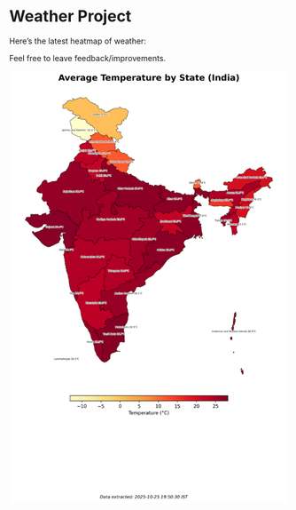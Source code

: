 # Weather Project

Here’s the latest heatmap of weather:

Feel free to leave feedback/improvements.

![India Heatmap](docs/assets/india_heatmap.png?v=FCDCB0)
